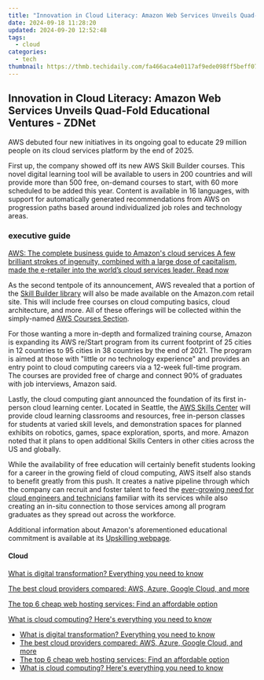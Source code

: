 ```yaml
---
title: "Innovation in Cloud Literacy: Amazon Web Services Unveils Quad-Fold Educational Ventures - ZDNet"
date: 2024-09-18 11:28:20
updated: 2024-09-20 12:52:48
tags:
  - cloud
categories:
  - tech
thumbnail: https://thmb.techidaily.com/fa466aca4e0117af9ede098ff5beff07b4b780680a77e468de6afed425dad313.jpg
---
```


## Innovation in Cloud Literacy: Amazon Web Services Unveils Quad-Fold Educational Ventures - ZDNet

AWS debuted four new initiatives in its ongoing goal to educate 29 million people on its cloud services platform by the end of 2025\. 

First up, the company showed off its new AWS Skill Builder courses. This novel digital learning tool will be available to users in 200 countries and will provide more than 500 free, on-demand courses to start, with 60 more scheduled to be added this year. Content is available in 16 languages, with support for automatically generated recommendations from AWS on progression paths based around individualized job roles and technology areas. 

### executive guide

[AWS: The complete business guide to Amazon's cloud services A few brilliant strokes of ingenuity, combined with a large dose of capitalism, made the e-retailer into the world’s cloud services leader.  Read now](https://www.zdnet.com/article/amazon-aws-everything-you-should-know-about-the-largest-cloud-provider/)

As the second tentpole of its announcement, AWS revealed that a portion of the [Skill Builder library](https://buy.geni.us/Proxy.ashx?TSID=368250&GR%5FURL=https%3A%2F%2Faws.amazon.com%2Ftraining%2Fdigital%2F%3Ftag%3Dzd-buy-button-20%26ascsubtag%3D%5F%5FCOM%5FCLICK%5FID%5F%5F%7C3b4ea2d7-ff40-42c2-91dd-1f3e47ad6e52%7Cdtp&dtb=1) will also be made available on the Amazon.com retail site. This will include free courses on cloud computing basics, cloud architecture, and more. All of these offerings will be collected within the simply-named [AWS Courses Section](https://buy.geni.us/Proxy.ashx?TSID=368250&GR%5FURL=https%3A%2F%2Fwww.amazon.com%2Fb%2F%3Fie%3DUTF8%26node%3D14297978011%26ref%3DlearnerHubCoursesVanityUrl%26tag%3Dzd-buy-button-20%26ascsubtag%3D%5F%5FCOM%5FCLICK%5FID%5F%5F%7C3b4ea2d7-ff40-42c2-91dd-1f3e47ad6e52%7Cdtp&dtb=1).

For those wanting a more in-depth and formalized training course, Amazon is expanding its AWS re/Start program from its current footprint of 25 cities in 12 countries to 95 cities in 38 countries by the end of 2021\. The program is aimed at those with "little or no technology experience" and provides an entry point to cloud computing careers via a 12-week full-time program. The courses are provided free of charge and connect 90% of graduates with job interviews, Amazon said. 

Lastly, the cloud computing giant announced the foundation of its first in-person cloud learning center. Located in Seattle, the [AWS Skills Center](https://buy.geni.us/Proxy.ashx?TSID=368250&GR%5FURL=https%3A%2F%2Faws.amazon.com%2Ftraining%2Fskills-centers%2Fseattle-skills-center%2F%3Ftag%3Dzd-buy-button-20%26ascsubtag%3D%5F%5FCOM%5FCLICK%5FID%5F%5F%7C3b4ea2d7-ff40-42c2-91dd-1f3e47ad6e52%7Cdtp&dtb=1) will provide cloud learning classrooms and resources, free in-person classes for students at varied skill levels, and demonstration spaces for planned exhibits on robotics, games, space exploration, sports, and more. Amazon noted that it plans to open additional Skills Centers in other cities across the US and globally. 

While the availability of free education will certainly benefit students looking for a career in the growing field of cloud computing, AWS itself also stands to benefit greatly from this push. It creates a native pipeline through which the company can recruit and foster talent to feed the [ever-growing need for cloud engineers and technicians](https://www.zdnet.com/article/aws-skills-training-for-4000-telstra-staff-by-2025/) familiar with its services while also creating an in-situ connection to those services among all program graduates as they spread out across the workforce. 

Additional information about Amazon's aforementioned educational commitment is available at its [Upskilling webpage](https://buy.geni.us/Proxy.ashx?TSID=368250&GR%5FURL=https%3A%2F%2Fwww.aboutamazon.com%2Fimpact%2Fempowerment%2Ftraining-for-the-public%3Ftag%3Dzd-buy-button-20%26ascsubtag%3D%5F%5FCOM%5FCLICK%5FID%5F%5F%7C3b4ea2d7-ff40-42c2-91dd-1f3e47ad6e52%7Cdtp&dtb=1).

#### Cloud

[​What is digital transformation? Everything you need to know](https://www.zdnet.com/article/what-is-digital-transformation-everything-you-need-to-know-about-how-technology-is-reshaping/ "​What is digital transformation? Everything you need to know")

[The best cloud providers compared: AWS, Azure, Google Cloud, and more](https://www.zdnet.com/article/the-top-cloud-providers-of-2021-aws-microsoft-azure-google-cloud-hybrid-saas/ "The best cloud providers compared: AWS, Azure, Google Cloud, and more")

[The top 6 cheap web hosting services: Find an affordable option](https://www.zdnet.com/article/best-cheap-web-hosting/ "The top 6 cheap web hosting services: Find an affordable option")

[What is cloud computing? Here's everything you need to know](https://www.zdnet.com/article/what-is-cloud-computing-everything-you-need-to-know-about-the-cloud/ "What is cloud computing? Here's everything you need to know")

* [​What is digital transformation? Everything you need to know](https://www.zdnet.com/article/what-is-digital-transformation-everything-you-need-to-know-about-how-technology-is-reshaping/ "​What is digital transformation? Everything you need to know")
* [The best cloud providers compared: AWS, Azure, Google Cloud, and more](https://www.zdnet.com/article/the-top-cloud-providers-of-2021-aws-microsoft-azure-google-cloud-hybrid-saas/ "The best cloud providers compared: AWS, Azure, Google Cloud, and more")
* [The top 6 cheap web hosting services: Find an affordable option](https://www.zdnet.com/article/best-cheap-web-hosting/ "The top 6 cheap web hosting services: Find an affordable option")
* [What is cloud computing? Here's everything you need to know](https://www.zdnet.com/article/what-is-cloud-computing-everything-you-need-to-know-about-the-cloud/ "What is cloud computing? Here's everything you need to know")

<ins class="adsbygoogle"
     style="display:block"
     data-ad-format="autorelaxed"
     data-ad-client="ca-pub-7571918770474297"
     data-ad-slot="1223367746"></ins>



<ins class="adsbygoogle"
     style="display:block"
     data-ad-client="ca-pub-7571918770474297"
     data-ad-slot="8358498916"
     data-ad-format="auto"
     data-full-width-responsive="true"></ins>
